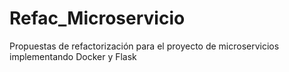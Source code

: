 # Refac_Microservicio
Propuestas de refactorización para el proyecto de microservicios implementando Docker y Flask
